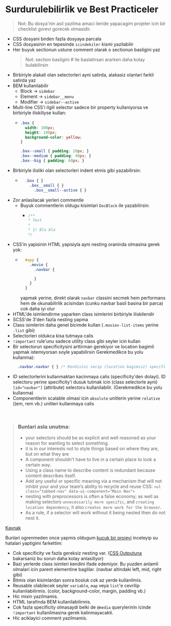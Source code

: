 # Surdurulebilirlik ve Best Practiceler

> Not: Bu dosya'nin asil yazilma amaci ileride yapacagim projeler icin bir checklist gorevi gorecek olmasidir.

- CSS dosyani birden fazla dosyaya parcala
- CSS dosyasinin en tepesinde `icindekiler` kismi yazilabilir
- Her buyuk sectionun ustune comment olarak o sectionun basligini yaz
  > Not: section basligini # ile baslatirsan ararken daha kolay bulabilirsin
- Birbiriyle alakali olan selectorleri ayni satirda, alakasiz olanlari farkli satirda yaz
- BEM kullanilabilir
  - Block -> `sidebar`
  - Element -> `sidebar__menu`
  - Modifier -> `sidebar--active`
- Multi-line CSS'i ilgili selector sadece bir property kullaniyorsa ve birbiriyle iliskiliyse kullan:
  - ```css
    .box {
      width: 100px;
      height: 100px;
      background-color: yellow;
    }

    .box--small { padding: 20px; }
    .box--medium { padding: 40px; }
    .box--big { padding: 60px; }
    ```
- Birbiriyle ilisliki olan selectorleri indent etmis gibi yazabilirsin:
  - ```css
      .box { }
        .box__small { }
          .box__small--active { }
    ```
- Zor anlasilacak yerleri commentle
  - Buyuk commentlerin oldugu kisimlari `DocBlock` ile yazabilirsin:
    - ```css
      /**
      * Test
      * 
      * 1) Bla bla
      */
      ```
- CSS'in yapisinin HTML yapisiyla ayni nesting oraninda olmasina gerek yok: 
  - ```css
      #app {
        .movie {
          .navbar {

          }
        }
      }
    ```
    yapmak yerine, direkt olarak `navbar` classini secmek hem performans hem de okunabilirlik acisindan (cunku navbar basli basina bir parca) cok daha iyi olur
- HTML'de isimlendirme yaparken class isimlerini birbiriyle iliskilendir
- SCSS'de 3'den fazla nesting yapma
- Class isimlerini daha genel bicimde kullan (`.movies-list-items` yerine `.list` gibi)
- Selectorleri oldukca kisa tutmaya calis
- `!important` rule'unu sadece utility class gibi seyler icin kullan
- Bir selectorun specificitysini arttirman gerekiyor ve location bagimli yapmak istemiyorsan soyle yapabilirsin Gerekmedikce bu yolu kullanma):
  ```css
    .navbar.navbar { } /* Kendisini secip (location bagimsiz) specificitysini 2 ye katliyoruz */
  ```
- ID selectorlerini kullanmaktan kacinmaya calis (specificity'den dolayi). ID selectoru yerine specificity'i dusuk tutmak icin (class selectorle ayni) `[id="navbar"]` (attribute) selectoru kullanilabilir. (Gerekmedikce bu yolu kullanma)
- Componentlerin scalable olmasi icin `absolute` unitlerin yerine `relative` ((em, rem vb.) unitleri kullanmaya calis

<br/>

> ### Bunlari asla unutma: 
  > - your selectors should be as explicit and well reasoned as your reason for wanting to select something.
  > -  it is in our interests not to style things based on where they are, but on what they are
  > - A component shouldn’t have to live in a certain place to look a certain way.
  > - Using a class name to describe content is redundant because content describes itself.
  > - Add any useful or specific meaning via a mechanism that will not inhibit your and your team’s ability to recycle and reuse CSS: `<ul class="tabbed-nav" data-ui-component="Main Nav">`
  > - nesting with preprocessors is often a false economy; as well as making selectors `unnecessarily more specific`, and `creating location dependency`, it also `creates more work for the browser`.
  > - As a rule, if a selector will work without it being nested then do not nest it.

[Kaynak](https://cssguidelin.es/)

Bunlari ogrenmeden once yapmis oldugum [kucuk bir projeyi](https://github.com/umutbozdag/linkedin-redesign/blob/master/main.scss) inceleyip su hatalari yaptigimi farkettim:

- Cok specificity ve fazla gereksiz nesting var. ([CSS Outputuna](https://github.com/umutbozdag/linkedin-redesign/blob/master/main.css) bakarsaniz bu sorun daha kolay anlasiliyor)
- Bazi yerlerde class isimleri kendini ifade edemiyor. Bu yuzden anlamli olmalari icin parent elementine baglilar. (navbar altindaki left, mid, right gibi)
- Bitmis olan kisimlardan sonra bosluk cok az yerde kullanilmis.
- Reusable olabilecek seyler `variable`, `map` veya `list`'e cevrilip kullanilabilirmis. (color, background-color, margin, padding vb.)
- Hic mixin yazilmamis.
- HTML tarafinda BEM kullanilabilirmis.
- Cok fazla specificity olmasaydi belki de `@media` querylerinin icinde `!important` kullanilmasina gerek kalinmayacakti.
- Hic aciklayici comment yazilmamis.